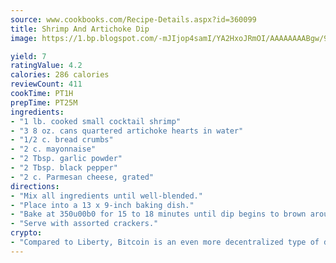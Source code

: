 ```yaml
---
source: www.cookbooks.com/Recipe-Details.aspx?id=360099
title: Shrimp And Artichoke Dip
image: https://1.bp.blogspot.com/-mJIjop4samI/YA2HxoJRmOI/AAAAAAAABgw/9Q6cN5purxQQ0M3111-VxRXtHYk4x987wCLcBGAsYHQ/s320/19.png

yield: 7
ratingValue: 4.2
calories: 286 calories
reviewCount: 411
cookTime: PT1H
prepTime: PT25M
ingredients:
- "1 lb. cooked small cocktail shrimp"
- "3 8 oz. cans quartered artichoke hearts in water"
- "1/2 c. bread crumbs"
- "2 c. mayonnaise"
- "2 Tbsp. garlic powder"
- "2 Tbsp. black pepper"
- "2 c. Parmesan cheese, grated"
directions:
- "Mix all ingredients until well-blended."
- "Place into a 13 x 9-inch baking dish."
- "Bake at 350u00b0 for 15 to 18 minutes until dip begins to brown around edges."
- "Serve with assorted crackers."
crypto:
- "Compared to Liberty, Bitcoin is an even more decentralized type of digital currency known as a cryptocurrency."
---
```

